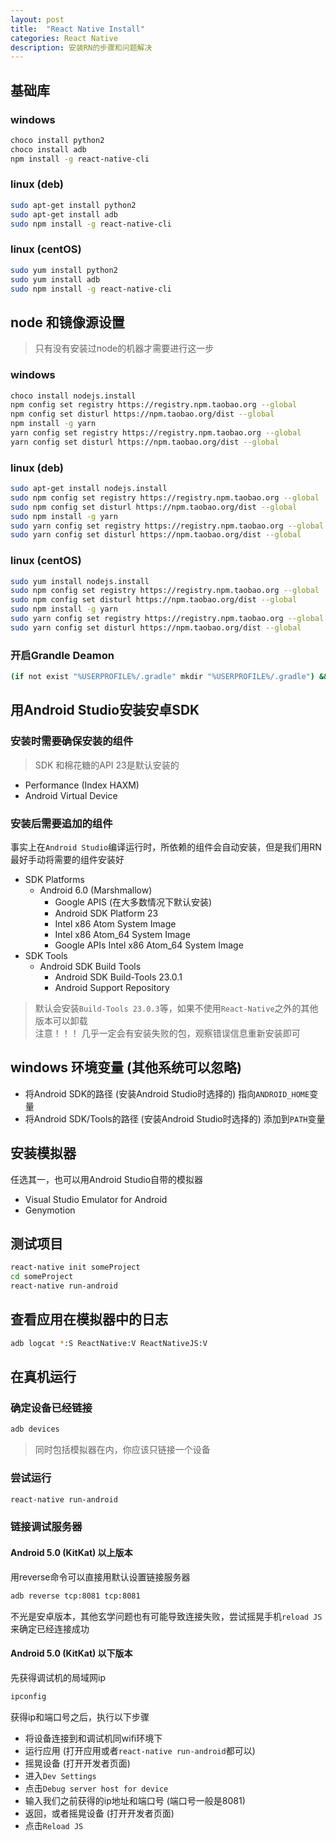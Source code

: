 ```yaml
---
layout: post
title:  "React Native Install"
categories: React Native
description: 安装RN的步骤和问题解决
---
```


## 基础库

### windows

```bash
choco install python2
choco install adb
npm install -g react-native-cli
```

### linux (deb)

```bash
sudo apt-get install python2
sudo apt-get install adb
sudo npm install -g react-native-cli
```

### linux (centOS)

```bash
sudo yum install python2
sudo yum install adb
sudo npm install -g react-native-cli
```

## node 和镜像源设置

> 只有没有安装过node的机器才需要进行这一步

### windows

```bash
choco install nodejs.install
npm config set registry https://registry.npm.taobao.org --global
npm config set disturl https://npm.taobao.org/dist --global
npm install -g yarn
yarn config set registry https://registry.npm.taobao.org --global
yarn config set disturl https://npm.taobao.org/dist --global
```

### linux (deb)

```bash
sudo apt-get install nodejs.install
sudo npm config set registry https://registry.npm.taobao.org --global
sudo npm config set disturl https://npm.taobao.org/dist --global
sudo npm install -g yarn
sudo yarn config set registry https://registry.npm.taobao.org --global
sudo yarn config set disturl https://npm.taobao.org/dist --global
```

### linux (centOS)

```bash
sudo yum install nodejs.install
sudo npm config set registry https://registry.npm.taobao.org --global
sudo npm config set disturl https://npm.taobao.org/dist --global
sudo npm install -g yarn
sudo yarn config set registry https://registry.npm.taobao.org --global
sudo yarn config set disturl https://npm.taobao.org/dist --global
```

### 开启Grandle Deamon

```bash
(if not exist "%USERPROFILE%/.gradle" mkdir "%USERPROFILE%/.gradle") && (echo org.gradle.daemon=true >> "%USERPROFILE%/.gradle/gradle.properties")
```

## 用Android Studio安装安卓SDK

### 安装时需要确保安装的组件

> SDK 和棉花糖的API 23是默认安装的

-   Performance (Index HAXM)
-   Android Virtual Device

### 安装后需要追加的组件

事实上在`Android Studio`编译运行时，所依赖的组件会自动安装，但是我们用RN最好手动将需要的组件安装好

-   SDK Platforms
    -   Android 6.0 (Marshmallow)
        -   Google APIS (在大多数情况下默认安装)
        -   Android SDK Platform 23
        -   Intel x86 Atom System Image
        -   Intel x86 Atom_64 System Image
        -   Google APIs Intel x86 Atom_64 System Image
-   SDK Tools
    -   Android SDK Build Tools
        -   Android SDK Build-Tools 23.0.1
        -   Android Support Repository

> 默认会安装`Build-Tools 23.0.3`等，如果不使用`React-Native`之外的其他版本可以卸载  
> 注意！！！ 几乎一定会有安装失败的包，观察错误信息重新安装即可

## windows 环境变量 (其他系统可以忽略)

-   将Android SDK的路径 (安装Android Studio时选择的) 指向`ANDROID_HOME`变量
-   将Android SDK/Tools的路径 (安装Android Studio时选择的) 添加到`PATH`变量

## 安装模拟器

任选其一，也可以用Android Studio自带的模拟器

-   Visual Studio Emulator for Android
-   Genymotion

## 测试项目

```bash
react-native init someProject
cd someProject
react-native run-android
```

## 查看应用在模拟器中的日志

```bash
adb logcat *:S ReactNative:V ReactNativeJS:V
```

## 在真机运行

### 确定设备已经链接

```bash
adb devices
```

> 同时包括模拟器在内，你应该只链接一个设备

### 尝试运行

```bash
react-native run-android
```

### 链接调试服务器

#### Android 5.0 (KitKat) 以上版本

用reverse命令可以直接用默认设置链接服务器

```bash
adb reverse tcp:8081 tcp:8081
```

不光是安卓版本，其他玄学问题也有可能导致连接失败，尝试摇晃手机`reload JS`来确定已经连接成功

#### Android 5.0 (KitKat) 以下版本

先获得调试机的局域网ip

```bash
ipconfig
```

获得ip和端口号之后，执行以下步骤

-   将设备连接到和调试机同wifi环境下
-   运行应用 (打开应用或者`react-native run-android`都可以)
-   摇晃设备 (打开开发者页面)
-   进入`Dev Settings`
-   点击`Debug server host for device`
-   输入我们之前获得的ip地址和端口号 (端口号一般是8081)
-   返回，或者摇晃设备 (打开开发者页面)
-   点击`Reload JS`
